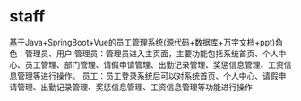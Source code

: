 # staff
基于Java+SpringBoot+Vue的员工管理系统(源代码+数据库+万字文档+ppt)角色：管理员、用户  管理员：管理员进入主页面，主要功能包括系统首页、个人中心、员工管理、部门管理、请假申请管理、出勤记录管理、奖惩信息管理、工资信息管理等进行操作。  员工：员工登录系统后可以对系统首页、个人中心、请假申请管理、出勤记录管理、奖惩信息管理、工资信息管理等功能进行操作
